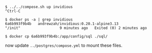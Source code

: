 ```
$ ../../compose.sh up invidious
^Ctrl-C

$ docker ps -a | grep invidious
6a6b993f9b4b   andrewzah/invidious:0.20.1-alpine3.13                    "/init"                  9 minutes ago   Exited (0) 2 minutes ago

$ docker cp 6a6b993f9b4b:/app/config/sql ./sql/
```

now update `../postgres/compose.yml` to mount these files.
